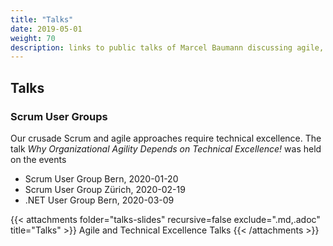 ```yaml
---
title: "Talks"
date: 2019-05-01
weight: 70
description: links to public talks of Marcel Baumann discussing agile, Scrum, technical excellence
---
```


## Talks

### Scrum User Groups

Our crusade Scrum and agile approaches require technical excellence.
The talk _Why Organizational Agility Depends on Technical Excellence!_ was held on the events

* Scrum User Group Bern,  2020-01-20
* Scrum User Group Zürich, 2020-02-19
* .NET User Group Bern, 2020-03-09

{{< attachments folder="talks-slides" recursive=false exclude=".md,.adoc" title="Talks" >}}
Agile and Technical Excellence Talks
{{< /attachments >}}
